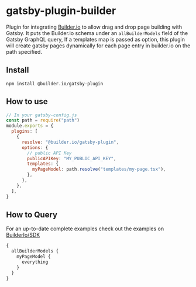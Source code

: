 # gatsby-plugin-builder

Plugin for integrating [Builder.io](https://www.builder.io) to allow drag and drop page building with Gatsby. It puts the Builder.io schema under an `allBuilderModels` field of the Gatsby GraphQL query, If a templates map is passed as option, this plugin will create gatsby pages dynamically for each page entry in builder.io on the path specified.

## Install

`npm install @builder.io/gatsby-plugin`

## How to use

```javascript
// In your gatsby-config.js
const path = require("path")
module.exports = {
  plugins: [
    {
      resolve: "@builder.io/gatsby-plugin",
      options: {
        // public API Key
        publicAPIKey: "MY_PUBLIC_API_KEY",
        templates: {
          myPageModel: path.resolve("templates/my-page.tsx"),
        },
      },
    },
  ],
}
```

## How to Query

For an up-to-date complete examples check out the examples on [BuilderIo/SDK](https://github.com/BuilderIO/builder/tree/master/examples)

```graphql
{
  allBuilderModels {
    myPageModel {
      everything
    }
  }
}
```
